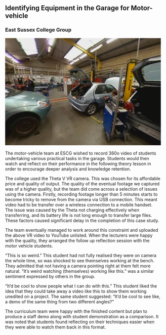 ## Identifying Equipment in the Garage for Motor-vehicle
### East Sussex College Group

[![Identifying Equipment in the Garage for Motor-vehicle](/images/case-studies/motor-vehicle.jpg "Identifying Equipment in the Garage for Motor-vehicle")](/)

The motor-vehicle team at ESCG wished to record 360o video of students undertaking various practical tasks in the garage. Students would then watch and reflect on their performance in the following theory lesson in order to encourage deeper analysis and knowledge retention.

The college used the Theta V VR camera. This was chosen for its affordable price and quality of output. The quality of the eventual footage we captured was of a higher quality, but the team did come across a selection of issues using the camera. Firstly, recording footage longer than 5 minutes starts to become tricky to remove from the camera via USB connection. This meant video had to be transfer over a wireless connection to a mobile handset. The issue was caused by the Theta not charging effectively when transferring, and its battery life is not long enough to transfer large files. These factors caused significant delay in the completion of this case study.

The team eventually managed to work around this constraint and uploaded the above VR video to YouTube unlisted. When the lecturers were happy with the quality, they arranged the follow up reflection session with the motor vehicle students.

“This is so weird.” This student had not fully realised they were on camera the whole time, so was shocked to see themselves working at the bench. They admitted that not having a camera pointing right at them felt more natural. “It’s weird watching (themselves) working like this.” was a similar sentiment expressed by others in the group.

“It’d be cool to show people what I can do with this.” This student liked the idea that they could take away a video like this to show them working unedited on a project. The same student suggested: “It’d be cool to see like, a demo of the same thing from two different angles?”

The curriculum team were happy with the finished content but plan to produce a staff demo along with student demonstration as a comparison. It was noted that students found reflecting on their techniques easier when they were able to watch them back in this format.
